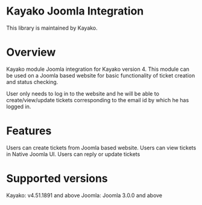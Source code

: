 Kayako Joomla Integration
=======================

This library is maintained by Kayako.

Overview
=======================

Kayako module Joomla integration for Kayako version 4. This module can be used on a Joomla based website for basic functionality of ticket creation and status checking.

User only needs to log in to the website and he will be able to create/view/update tickets corresponding to the email id by which he has logged in.

Features
=======================

Users can create tickets from Joomla based website.
Users can view tickets in Native Joomla UI.
Users can reply or update tickets

Supported versions
=======================

Kayako: v4.51.1891 and above
Joomla: Joomla 3.0.0 and above
